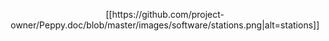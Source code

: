 <p align="center">
[[https://github.com/project-owner/Peppy.doc/blob/master/images/software/stations.png|alt=stations]]
</p>